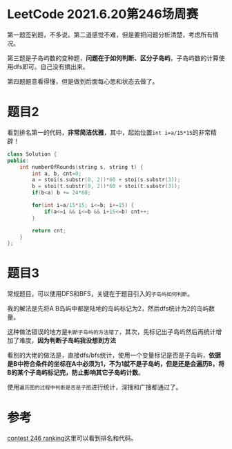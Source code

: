 # LeetCode 2021.6.20第246场周赛

第一题签到题，不多说。第二道感觉不难，但是要把问题分析清楚，考虑所有情况。

第三题是子岛屿数的变种题，**问题在于如何判断、区分子岛屿**，子岛屿数的计算使用dfs即可。自己没有搞出来。

第四题题意看得懂，但是做到后面每心思和状态去做了。

# 题目2
看到排名第一的代码，**非常简洁优雅**，其中，起始位置`int i=a/15*15`的非常精辟！

```cpp
class Solution {
public:
    int numberOfRounds(string s, string t) {
        int a, b, cnt=0;
        a = stoi(s.substr(0, 2))*60 + stoi(s.substr(3));
        b = stoi(t.substr(0, 2))*60 + stoi(t.substr(3));
        if(b<a) b += 24*60;

        for(int i=a/15*15; i<=b; i+=15) {
            if(a<=i && i<=b && i+15<=b) cnt++;
        }

        return cnt;
    }
};
```

# 题目3
常规题目，可以使用DFS和BFS，关键在于题目引入的`子岛屿如何判断`。

我的解法是先将A B岛屿中都是陆地的岛屿标记为2，然后dfs统计为2的岛屿数量。

这种做法错误的地方是`判断子岛屿的方法错了`，其次，先标记出子岛屿然后再统计增加了难度，**因为判断子岛屿我没想到方法**

看别的大佬的做法是，直接dfs/bfs统计，使用一个变量标记是否是子岛屿，**依据是B中符合条件的坐标在A中必须为1，不为1就不是子岛屿，但是还是会遍历B，将B的某个子岛屿标记完，防止影响其它子岛屿计数**。

使用`遍历图的过程中判断是否是子图`进行统计，深搜和广搜都通过了。

# 参考
[contest 246 ranking](https://leetcode-cn.com/contest/weekly-contest-246/ranking/)这里可以看到排名和代码。